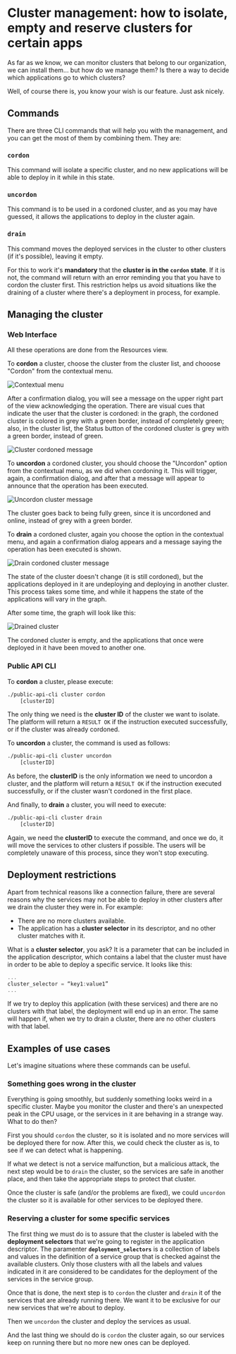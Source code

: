 # Cluster management: how to isolate, empty and reserve clusters for certain apps

As far as we know, we can monitor clusters that belong to our organization, we can install them... but how do we manage them? Is there a way to decide which applications go to which clusters?

Well, of course there is, you know your wish is our feature. Just ask nicely.

## Commands

There are three CLI commands that will help you with the management, and you can get the most of them by combining them. They are:

### `cordon`

This command will isolate a specific cluster, and no new applications will be able to deploy in it while in this state. 

### `uncordon`

This command is to be used in a cordoned cluster, and as you may have guessed, it allows the applications to deploy in the cluster again.

### `drain`

This command moves the deployed services in the cluster to other clusters \(if it's possible\), leaving it empty.

For this to work it's **mandatory** that the **cluster is in the `cordon` state**. If it is not, the command will return with an error reminding you that you have to cordon the cluster first. This restriction helps us avoid situations like the draining of a cluster where there's a deployment in process, for example.

## Managing the cluster

### Web Interface

All these operations are done from the Resources view.

To **cordon** a cluster, choose the cluster from the cluster list, and chooose "Cordon" from the contextual menu.

![Contextual menu](../img/cluster_mgmt_menu.png)

After a confirmation dialog, you will see a message on the upper right part of the view acknowledging the operation. There are visual cues that indicate the user that the cluster is cordoned: in the graph, the cordoned cluster is colored in grey with a green border, instead of completely green; also, in the cluster list, the Status button of the cordoned cluster is grey with a green border, instead of green.

![Cluster cordoned message](../img/cluster_mgmt_cordonmessage.png)

To **uncordon** a cordoned cluster, you should choose the "Uncordon" option from the contextual menu, as we did when cordoning it. This will trigger, again, a confirmation dialog, and after that a message will appear to announce that the operation has been executed.

![Uncordon cluster message](../img/cluster_mgmt_uncordonmessage.png)

The cluster goes back to being fully green, since it is uncordoned and online, instead of grey with a green border.

To **drain** a cordoned cluster, again you choose the option in the contextual menu, and again a confirmation dialog appears and a message saying the operation has been executed is shown.

![Drain cordoned cluster message](../img/cluster_mgmt_drainmessage.png)

The state of the cluster doesn't change (it is still cordoned), but the applications deployed in it are undeploying and deploying in another cluster. This process takes some time, and while it happens the state of the applications will vary in the graph.

After some time, the graph will look like this:

![Drained cluster](../img/cluster_mgmt_drainedcluster.png)

The cordoned cluster is empty, and the applications that once were deployed in it have been moved to another one.

### Public API CLI

To **cordon** a cluster, please execute:

```bash
./public-api-cli cluster cordon 
    [clusterID]
```

The only thing we need is the **cluster ID** of the cluster we want to isolate. The platform will return a `RESULT OK` if the instruction executed successfully, or if the cluster was already cordoned.

To **uncordon** a cluster, the command is used as follows:

```bash
./public-api-cli cluster uncordon 
    [clusterID]
```

As before, the **clusterID** is the only information we need to uncordon a cluster, and the platform will return a `RESULT OK` if the instruction executed successfully, or if the cluster wasn't cordoned in the first place.

And finally, to **drain** a cluster, you will need to execute:

```bash
./public-api-cli cluster drain 
    [clusterID]
```

Again, we need the **clusterID** to execute the command, and once we do, it will move the services to other clusters if possible. The users will be completely unaware of this process, since they won't stop executing.

## Deployment restrictions

Apart from technical reasons like a connection failure, there are several reasons why the services may not be able to deploy in other clusters after we drain the cluster they were in. For example:

* There are no more clusters available.
* The application has a **cluster selector** in its descriptor, and no other cluster matches with it.

What is a **cluster selector**, you ask? It is a parameter that can be included in the application descriptor, which contains a label that the cluster must have in order to be able to deploy a specific service. It looks like this:

```javascript
...
cluster_selector = “key1:value1”
...
```

If we try to deploy this application \(with these services\) and there are no clusters with that label, the deployment will end up in an error. The same will happen if, when we try to drain a cluster, there are no other clusters with that label.

## Examples of use cases

Let's imagine situations where these commands can be useful.

### Something goes wrong in the cluster

Everything is going smoothly, but suddenly something looks weird in a specific cluster. Maybe you monitor the cluster and there's an unexpected peak in the CPU usage, or the services in it are behaving in a strange way. What to do then?

First you should `cordon` the cluster, so it is isolated and no more services will be deployed there for now. After this, we could check the cluster as is, to see if we can detect what is happening.

If what we detect is not a service malfunction, but a malicious attack, the next step would be to `drain` the cluster, so the services are safe in another place, and then take the appropriate steps to protect that cluster.

Once the cluster is safe \(and/or the problems are fixed\), we could `uncordon` the cluster so it is available for other services to be deployed there.

### Reserving a cluster for some specific services

The first thing we must do is to assure that the cluster is labeled with the **deployment selectors** that we're going to register in the application descriptor. The paramenter **`deployment_selectors`** is a collection of labels and values in the definition of a service group that is checked against the available clusters. Only those clusters with all the labels and values indicated in it are considered to be candidates for the deployment of the services in the service group.

Once that is done, the next step is to `cordon` the cluster and `drain` it of the services that are already running there. We want it to be exclusive for our new services that we're about to deploy.

Then we `uncordon` the cluster and deploy the services as usual.

And the last thing we should do is `cordon` the cluster again, so our services keep on running there but no more new ones can be deployed.

